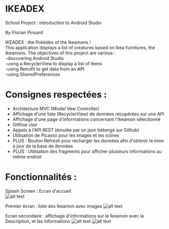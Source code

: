 # IKEADEX
School Project : introduction to Android Studio  

By Florian Pinsard  

IKEADEX : the Pokédex of the Ikeamons !  
This application displays a list of creatures based on Ikea furnitures, the Ikeamons.
The objectives of this project are various :  
-discovering Android Studio  
-using a RecyclerView to display a list of items  
-using Retrofit to get data from an API  
-using SharedPreferences  

# Consignes respectées :  
- Architecture MVC (Model Vew Controller)  
- Affichage d'une liste (RecyclerView) de données récupérées sur une API  
- Affichage d'une page d'informations concernant l'Ikeamon sélectionné  
- Gitflow clair  
- Appels à l'API REST (émulée par un json hébergé sur Github)  
- Utilisation de Picasso pour les images et les icônes  
- PLUS : Bouton Refresh pour recharger les données afin d'obtenir la mise à jour de la base de données  
- PLUS : Utilisation des fragments pour afficher plusieurs informations au même endroit  

# Fonctionnalités :  

Splash Screen : Ecran d'accueil  
![alt text](https://i.imgur.com/rewTUx4.png)

Premier écran : liste des Ikeamon avec images
![alt text](https://imgur.com/SK3pYFY)

Ecran secondaire : affichage d'informations sur le Ikeamon avec la Description, et les Informations
![alt text](https://imgur.com/KytdHym)
![alt text](https://imgur.com/bPwYsYr)

